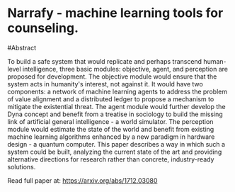 # Narrafy - machine learning tools for counseling.

#Abstract

To build a safe system that would replicate and perhaps transcend human-level intelligence, three basic modules:
objective, agent, and perception are proposed for development.
The objective module would ensure that the system acts in humanity's interest, not against it.
It would have two components: a network of machine learning agents to address the problem of value alignment
and a distributed ledger to propose a mechanism to mitigate the existential threat. The agent module would further
develop the Dyna concept and benefit from a treatise in sociology to build the missing link of artificial general
intelligence - a world simulator. The perception module would estimate the state of the world
and benefit from existing machine learning algorithms enhanced by a new paradigm in hardware design - a quantum computer.
This paper describes a way in which such a system could be built, analyzing the current state of the art and
providing alternative directions for research rather than concrete, industry-ready solutions.

Read full paper at: https://arxiv.org/abs/1712.03080

